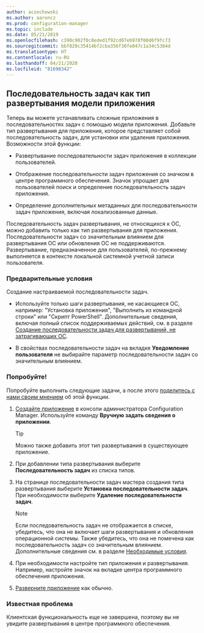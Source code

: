 ```yaml
---
author: aczechowski
ms.author: aaroncz
ms.prod: configuration-manager
ms.topic: include
ms.date: 05/21/2019
ms.openlocfilehash: c390c902f0c8eded1f92cd07eb978f00d6f9fc73
ms.sourcegitcommit: bbf820c35414bf2cba356f30fe047c1a34c5384d
ms.translationtype: HT
ms.contentlocale: ru-RU
ms.lasthandoff: 04/21/2020
ms.locfileid: "81698342"
---
```

## <a name="task-sequence-as-an-app-model-deployment-type"></a><a name="bkmk_tsdt"></a> Последовательность задач как тип развертывания модели приложения

<!--3555953-->

Теперь вы можете устанавливать сложные приложения в последовательностях задач с помощью модели приложения. Добавьте тип развертывания для приложения, которое представляет собой последовательность задач, для установки или удаления приложения. Возможности этой функции:

- Развертывание последовательности задач приложения в коллекции пользователей.

- Отображение последовательности задач приложения со значком в центре программного обеспечения. Значок упрощает для пользователей поиск и определение последовательность задач приложения.

- Определение дополнительных метаданных для последовательности задач приложения, включая локализованные данные.

Последовательность задач развертывания, не относящихся к ОС, можно добавить только как тип развертывания для приложения. Последовательности задач со значительным влиянием для развертывания ОС или обновления ОС не поддерживаются. Развертывание, предназначенное для пользователей, по-прежнему выполняется в контексте локальной системной учетной записи пользователя.

### <a name="prerequisites"></a>Предварительные условия

Создание настраиваемой последовательности задач.

- Используйте только шаги развертывания, не касающиеся ОС, например: "Установка приложения", "Выполнить из командной строки" или "Скрипт PowerShell". Дополнительные сведения, включая полный список поддерживаемых действий, см. в разделе [Создание последовательности задач для развертываний, не затрагивающих ОС](../../../../../osd/deploy-use/create-a-task-sequence-for-non-operating-system-deployments.md).

- В свойствах последовательности задач на вкладке **Уведомление пользователя** не выбирайте параметр последовательности задач со значительным влиянием.

### <a name="try-it-out"></a>Попробуйте!

Попробуйте выполнить следующие задачи, а после этого [поделитесь с нами своим мнением](../../../../understand/find-help.md#product-feedback) об этой функции.

1. [Создайте приложение](../../../../../apps/deploy-use/create-applications.md#bkmk_create) в консоли администратора Configuration Manager. Используйте команду **Вручную задать сведения о приложении**.  

    > [!Tip]  
    > Можно также добавить этот тип развертывания в существующее приложение.  

1. При добавлении типа развертывания выберите **Последовательность задач** из списка типов.

1. На странице последовательности задач мастера создания типа развертывания выберите **Установка последовательности задач**. При необходимости выберите **Удаление последовательности задач**.  

    > [!Note]  
    > Если последовательность задач не отображается в списке, убедитесь, что она не включает шаги развертывания и обновления операционной системы. Также убедитесь, что она не помечена как последовательность задач со значительным влиянием. Дополнительные сведения см. в разделе [Необходимые условия](#prerequisites).  

1. При необходимости настройте тип приложения и развертывания. Например, настройте значок на вкладке центра программного обеспечения приложения.

1. [Разверните приложение](../../../../../apps/deploy-use/deploy-applications.md#bkmk_deploy) как обычно.


### <a name="known-issue"></a>Известная проблема

Клиентская функциональность еще не завершена, поэтому вы не увидите развертывания в центре программного обеспечения.
